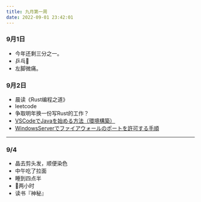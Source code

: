 ```yaml
---
title: 九月第一周
date: 2022-09-01 23:42:01
---
```

### 9月1日
- 今年还剩三分之一。
- 乒乓🏓️
- 左脚微痛。

### 9月2日
- 晨读《Rust编程之道》
- leetcode
- 争取明年换一份写Rust的工作？
- [VSCodeでJavaを始める方法（環境構築）](https://teramaguro.hatenablog.com/entry/2021/12/28/042743)
- [WindowsServerでファイアウォールのポートを許可する手順](https://rainbow-engine.com/winserver-firewall-port-allow/)

---

### 9/4
- 晶去剪头发，顺便染色
- 中午吃了拉面
- 睡到四点半
- 🏓️两小时
- 读书『神秘』